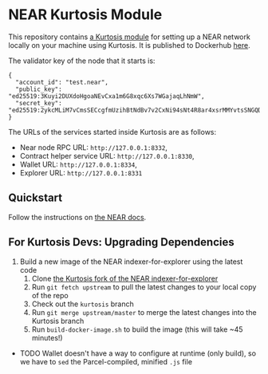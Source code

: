 NEAR Kurtosis Module
=====================
This repository contains [a Kurtosis module](https://docs.kurtosistech.com/modules.html) for setting up a NEAR network locally on your machine using Kurtosis. It is published to Dockerhub [here](https://hub.docker.com/repository/docker/kurtosistech/near-kurtosis-module).

The validator key of the node that it starts is:
```
{
  "account_id": "test.near",
  "public_key": "ed25519:3Kuyi2DUXdoHgoaNEvCxa1m6G8xqc6Xs7WGajaqLhNmW",
  "secret_key": "ed25519:2ykcMLiM7vCmsSECcgfmUzihBtNdBv7v2CxNi94sNt4R8ar4xsrMMYvtsSNGQDfSRhNWXEnZvgx2wzS9ViBiS9jW"
}
```

The URLs of the services started inside Kurtosis are as follows:
* Near node RPC URL: `http://127.0.0.1:8332`,
* Contract helper service URL: `http://127.0.0.1:8330`,
* Wallet URL: `http://127.0.0.1:8334`,
* Explorer URL: `http://127.0.0.1:8331`

Quickstart
----------
Follow the instructions on [the NEAR docs](https://docs.near.org/docs/tools/kurtosis-localnet).

For Kurtosis Devs: Upgrading Dependencies
-----------------------------------------
1. Build a new image of the NEAR indexer-for-explorer using the latest code
    1. Clone [the Kurtosis fork of the NEAR indexer-for-explorer](https://github.com/kurtosis-tech/near-indexer-for-explorer)
    1. Run `git fetch upstream` to pull the latest changes to your local copy of the repo
    1. Check out the `kurtosis` branch
    1. Run `git merge upstream/master` to merge the latest changes into the Kurtosis branch
    1. Run `build-docker-image.sh` to build the image (this will take ~45 minutes!)


* TODO Wallet doesn't have a way to configure at runtime (only build), so we have to `sed` the Parcel-compiled, minified `.js` file
